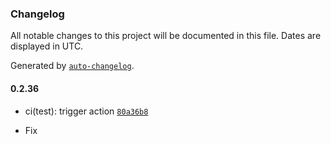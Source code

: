 ### Changelog

All notable changes to this project will be documented in this file. Dates are displayed in UTC.

Generated by [`auto-changelog`](https://github.com/CookPete/auto-changelog).

#### 0.2.36

- ci(test): trigger action [`80a36b8`](https://github.com/comfy-addons/comfyui-sdk/commit/80a36b8a478d0229faa26deb7e61b7c9a3fb7d50)

- Fix